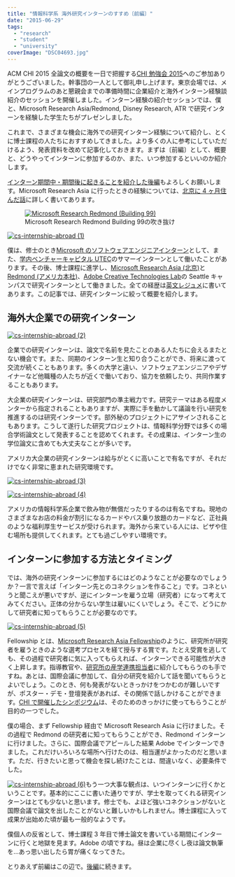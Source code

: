 ```yaml
---
title: "情報科学系 海外研究インターンのすすめ〔前編〕"
date: "2015-06-29"
tags:
  - "research"
  - "student"
  - "university"
coverImage: "DSC04693.jpg"
---
```


ACM CHI 2015 全論文の概要を一日で把握する[CHI 勉強会 2015](http://hci.tokyo/seminar/chi2015)へのご参加ありがとうございました。幹事団の一人として御礼申し上げます。東京会場では、メインプログラムのあと懇親会までの準備時間に企業紹介と海外インターン経験談紹介のセッションを開催しました。インターン経験の紹介セッションでは、僕と、Microsoft Research Asia/Redmond, Disney Research, ATR で研究インターンを経験した学生たちがプレゼンしました。

これまで、さまざまな機会に海外での研究インターン経験について紹介し、とくに博士課程の人たちにおすすめしてきました。より多くの人に参考にしていただけるよう、発表資料を改めて記事化しておきます。まずは〔前編〕として、概要と、どうやってインターンに参加するのか、また、いつ参加するといいのか紹介します。

[インターン期間中・期間後に起きることを紹介した後編](http://junkato.jp/ja/blog/2015/06/30/cs-research-internship-abroad-2/)もよろしくお願いします。Microsoft Research Asia に行ったときの経験については、[北京に 4 ヶ月住んだ話](http://junkato.jp/ja/blog/2014/12/12/4-months-in-beijing-microsoft-research-asia/)に詳しく書いてあります。

<figure className="center">
  <a href="http://junkato.jp/ja/blog/wp-content/uploads/2014/07/DSC04693.jpg"><img src="/images/DSC04693-1024x680.jpg" alt="Microsoft Research Redmond (Building 99)" /></a>
  <figcaption>Microsoft Research Redmond Building 99の吹き抜け</figcaption>
</figure>

[![cs-internship-abroad (1)](/images/cs-internship-abroad-1-1024x576.jpg)](http://junkato.jp/ja/blog/wp-content/uploads/2015/06/cs-internship-abroad-1.jpg)

僕は、修士のとき[Microsoft のソフトウェアエンジニアインターン](http://d.hatena.ne.jp/arc_at_dmz/20090930/microsoft_internship)として、また、[学内ベンチャーキャピタル UTEC](http://www.ut-ec.co.jp)のサマーインターンとして働いたことがあります。その後、博士課程に進学し、[Microsoft Research Asia (北京)](http://research.microsoft.com/en-us/labs/asia/)と[Redmond (アメリカ本社)](http://research.microsoft.com/en-us/labs/redmond/)、[Adobe Creative Technologies Lab](http://www.adobe.com/technology.html)の Seattle キャンパスで研究インターンとして働きました。全ての経歴は[英文レジュメ](http://junkato.jp/resume.html)に書いてあります。この記事では、研究インターンに絞って概要を紹介します。

## 海外大企業での研究インターン

[![cs-internship-abroad (2)](/images/cs-internship-abroad-2-1024x576.jpg)](http://junkato.jp/ja/blog/wp-content/uploads/2015/06/cs-internship-abroad-2.jpg)

企業での研究インターンは、論文で名前を見たことのある人たちに会えるまたとない機会です。また、同期のインターン生と知り合うことができ、将来に渡って交流が続くこともあります。多くの大学と違い、ソフトウェアエンジニアやデザイナーなど他職種の人たちが近くで働いており、協力を依頼したり、共同作業することもあります。

大企業の研究インターンは、研究部門の準主戦力です。研究テーマはある程度メンターから指定されることもありますが、実際に手を動かして議論を行い研究を推進するのは研究インターンです。部外秘のプロジェクトにアサインされることもあります。こうして遂行した研究プロジェクトは、情報科学分野では多くの場合学術論文として発表することを認めてくれます。その成果は、インターン生の学位論文に含めても大丈夫なことが多いです。

アメリカ大企業の研究インターンは給与がとくに高いことで有名ですが、それだけでなく非常に恵まれた研究環境です。

[![cs-internship-abroad (3)](/images/cs-internship-abroad-3-1024x576.jpg)](http://junkato.jp/ja/blog/wp-content/uploads/2015/06/cs-internship-abroad-3.jpg)

[![cs-internship-abroad (4)](/images/cs-internship-abroad-4-1024x576.jpg)](http://junkato.jp/ja/blog/wp-content/uploads/2015/06/cs-internship-abroad-4.jpg)

アメリカの情報科学系企業で飲み物が無償だったりするのは有名ですね。現地のさまざまなお店の料金が割引になるカードやバス乗り放題のカードなど、正社員のような福利厚生サービスが受けられます。海外から来ている人には、ビザや住む場所も提供してくれます。とても過ごしやすい環境です。

## インターンに参加する方法とタイミング

では、海外の研究インターンに参加するにはどのようなことが必要なのでしょうか？一言で言えば「インターン先とのコネクションを作ること」です。コネというと聞こえが悪いですが、逆にインターンを雇う立場（研究者）になって考えてみてください。正体の分からない学生は雇いにくいでしょう。そこで、どうにかして研究者に知ってもらうことが必要なのです。

[![cs-internship-abroad (5)](/images/cs-internship-abroad-5-1024x576.jpg)](http://junkato.jp/ja/blog/wp-content/uploads/2015/06/cs-internship-abroad-5.jpg)

Fellowship とは、[Microsoft Research Asia Fellowship](http://junkato.jp/ja/blog/2014/05/16/microsoft-research-asia-fellowship/)のように、研究所が研究者を雇うときのような選考プロセスを経て授与する賞です。たとえ受賞を逃しても、その過程で研究者に気に入ってもらえれば、インターンできる可能性が大きく上昇します。指導教官や、[研究所の産学連携担当者](https://twitter.com/msraurjp)に紹介してもらうのも手ですね。あとは、国際会議に参加して、自分の研究を紹介して話を聞いてもらうとよいでしょう。このとき、何も発表がないときっかけをつかむのが難しいですが、ポスター・デモ・登壇発表があれば、その関係で話しかけることができます。[CHI で開催したシンポジウム](http://junkato.jp/ja/blog/2015/03/01/acm-chi2015-hci-tokyo/)は、そのためのきっかけに使ってもらうことが目的の一つでした。

僕の場合、まず Fellowship 経由で Microsoft Research Asia に行けました。その過程で Redmond の研究者に知ってもらうことができ、Redmond インターンに行けました。さらに、国際会議でアピールした結果 Adobe でインターンできました。これだけいろいろな場所へ行けたのは、相当運がよかったのだと思います。ただ、行きたいと思って機会を探し続けたことは、間違いなく、必要条件でした。

[![cs-internship-abroad (6)](/images/cs-internship-abroad-6-1024x576.jpg)](http://junkato.jp/ja/blog/wp-content/uploads/2015/06/cs-internship-abroad-6.jpg)もう一つ大事な観点は、いつインターンに行くかということです。基本的にここに書いた通りですが、学士を取ってくれる研究インターンはとても少ないと思います。修士でも、よほど強いコネクションがないと国際会議で論文を出したことがないと難しいかもしれません。博士課程に入って成果が出始めた頃が最も一般的なようです。

僕個人の反省として、博士課程 3 年目で博士論文を書いている期間にインターンに行くと地獄を見ます。Adobe の頃ですね。昼は企業に尽くし夜は論文執筆を…あっ思い出したら胃が痛くなってきた。

とりあえず前編はこの辺で。[後編](http://junkato.jp/ja/blog/2015/06/30/cs-research-internship-abroad-2/)に続きます。
